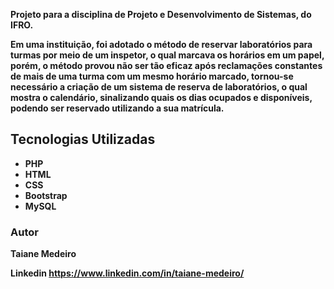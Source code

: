 <strong> Projeto para a disciplina de Projeto e Desenvolvimento de Sistemas, do IFRO. <strong>

<p> Em uma instituição, foi adotado o método de reservar laboratórios para turmas por meio de um inspetor, o qual marcava os horários em um papel, porém, o método provou não ser tão eficaz após reclamações constantes de mais de uma turma com um mesmo horário marcado, tornou-se necessário a criação de um sistema de reserva de laboratórios, o qual mostra o calendário, sinalizando quais os dias ocupados e disponíveis, podendo ser reservado utilizando a sua matrícula. </p>
  
<h2> Tecnologias Utilizadas </h2>

<ul>
  <li> PHP </li>
  <li> HTML </li>
  <li> CSS </li>
  <li> Bootstrap </li>
  <li> MySQL </li>
</ul>  


<h3> Autor </h3>

Taiane Medeiro

<strong> Linkedin</strong>
https://www.linkedin.com/in/taiane-medeiro/
